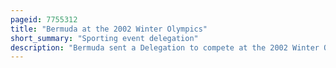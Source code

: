 ```yaml
---
pageid: 7755312
title: "Bermuda at the 2002 Winter Olympics"
short_summary: "Sporting event delegation"
description: "Bermuda sent a Delegation to compete at the 2002 Winter Olympics in Salt Lake City, United States from 8–24 February 2002. It was bermuda's fourth olympic Appearance at the Winter Olympics. The Delegation consisted of one Competitor Luge Racer patrick Singleton. This was his second Olympics, and he finished his Event in 37th Place."
---
```

